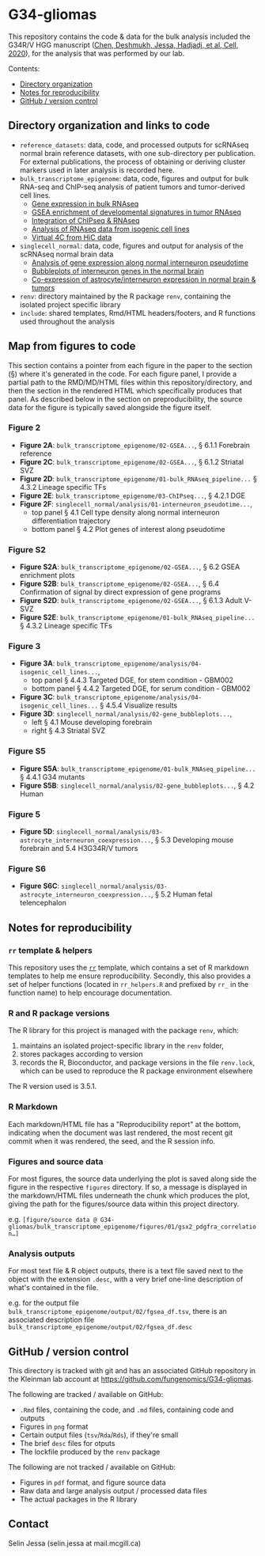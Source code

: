
# G34-gliomas

This repository contains the code & data for the bulk analysis included
the G34R/V HGG manuscript ([Chen, Deshmukh, Jessa, Hadjadj, et al, Cell, 2020](https://doi.org/10.1016/j.cell.2020.11.012)),
for the analysis that was performed by our lab.

Contents:

* [Directory organization](https://github.com/fungenomics/G34-gliomas#directory-organization)
* [Notes for reproducibility](https://github.com/fungenomics/G34-gliomas#notes-for-reproducibility)
* [GitHub / version control](https://github.com/fungenomics/G34-gliomas#github--version-control)


## Directory organization and links to code

* `reference_datasets`: data, code, and processed outputs for scRNAseq
normal brain reference datasets, with one sub-directory per publication.
For external publications, the process
of obtaining or deriving cluster markers used in later analysis is recorded here.
* `bulk_transcriptome_epigenome`: data, code, figures and output for 
bulk RNA-seq and ChIP-seq analysis of patient tumors and tumor-derived cell lines.  
    + [Gene expression in bulk RNAseq](https://fungenomics.github.io/G34-gliomas/bulk_transcriptome_epigenome/analysis/01-bulk_RNAseq_pipeline.html)
    + [GSEA enrichment of developmental signatures in tumor RNAseq](https://fungenomics.github.io/G34-gliomas/bulk_transcriptome_epigenome/analysis/02-GSEA.html)
    + [Integration of ChIPseq & RNAseq](https://fungenomics.github.io/G34-gliomas/bulk_transcriptome_epigenome/analysis/03-ChIPseq.html)
    + [Analysis of RNAseq data from isogenic cell lines](https://fungenomics.github.io/G34-gliomas/bulk_transcriptome_epigenome/analysis/04-isogenic_cell_lines.html)
    + [Virtual 4C from HiC data](https://fungenomics.github.io/G34-gliomas/bulk_transcriptome_epigenome/analysis/05-4C.html)
* `singlecell_normal`: data, code, figures and output for analysis of the scRNAseq
normal brain data
    + [Analysis of gene expression along normal interneuron pseudotime](https://fungenomics.github.io/G34-gliomas/singlecell_normal/analysis/01-interneuron_pseudotime.html)
    + [Bubbleplots of interneuron genes in the normal brain](https://fungenomics.github.io/G34-gliomas/singlecell_normal/analysis/02-gene_bubbleplots.html)
    + [Co-expression of astrocyte/interneuron expression in normal brain & tumors](https://fungenomics.github.io/G34-gliomas/singlecell_normal/analysis/03-astrocyte_interneuron_coexpression.html)
* `renv`: directory maintained by the R package `renv`, containing the isolated
project specific library
* `include`: shared templates, Rmd/HTML headers/footers, and R functions used
throughout the analysis

## Map from figures to code

This section contains a pointer from each figure in the paper to the section (§) where it's generated in the code.
For each figure panel, I provide a partial path to the RMD/MD/HTML files within this repository/directory,
and then the section in the rendered HTML which specifically produces that panel.
As described below in the section on preproducibility, the source data for the figure is
typically saved alongside the figure itself.

### Figure 2

- **Figure 2A**: `bulk_transcriptome_epigenome/02-GSEA...`, § 6.1.1 Forebrain reference
- **Figure 2C**: `bulk_transcriptome_epigenome/02-GSEA...`, § 6.1.2 Striatal SVZ
- **Figure 2D**: `bulk_transcriptome_epigenome/01-bulk_RNAseq_pipeline...` § 4.3.2 Lineage specific TFs
- **Figure 2E**: `bulk_transcriptome_epigenome/03-ChIPseq...`, § 4.2.1 DGE
- **Figure 2F**: `singlecell_normal/analysis/01-interneuron_pseudotime...`,
    - top panel § 4.1 Cell type density along normal interneuron differentiation trajectory
    - bottom panel § 4.2 Plot genes of interest along pseudotime

### Figure S2

- **Figure S2A**: `bulk_transcriptome_epigenome/02-GSEA...`, § 6.2 GSEA enrichment plots
- **Figure S2B**: `bulk_transcriptome_epigenome/02-GSEA...`, § 6.4 Confirmation of signal by direct expression of gene programs
- **Figure S2D**: `bulk_transcriptome_epigenome/02-GSEA...`, § 6.1.3 Adult V-SVZ
- **Figure S2E**: `bulk_transcriptome_epigenome/01-bulk_RNAseq_pipeline...` § 4.3.2 Lineage specific TFs

### Figure 3

- **Figure 3A**: `bulk_transcriptome_epigenome/analysis/04-isogenic_cell_lines...`,
    - top panel § 4.4.3 Targeted DGE, for stem condition - GBM002
    - bottom panel § 4.4.2 Targeted DGE, for serum condition - GBM002
- **Figure 3C**: `bulk_transcriptome_epigenome/analysis/04-isogenic_cell_lines...` § 4.5.4 Visualize results
- **Figure 3D**: `singlecell_normal/analysis/02-gene_bubbleplots...`,
    - left § 4.1 Mouse developing forebrain
    - right § 4.3 Striatal SVZ

### Figure S5

- **Figure S5A**: `bulk_transcriptome_epigenome/01-bulk_RNAseq_pipeline...` § 4.4.1 G34 mutants
- **Figure S5B**: `singlecell_normal/analysis/02-gene_bubbleplots...`, § 4.2 Human



### Figure 5

- **Figure 5D**: `singlecell_normal/analysis/03-astrocyte_interneuron_coexpression...`, § 5.3 Developing mouse forebrain and 5.4 H3G34R/V tumors


### Figure S6

- **Figure S6C**: `singlecell_normal/analysis/03-astrocyte_interneuron_coexpression...`, § 5.2 Human fetal telencephalon


## Notes for reproducibility


### `rr` template & helpers

This repository uses the [`rr`](https://github.com/sjessa/rr) template, which contains
a set of R markdown templates to help me ensure reproducibility. Secondly, this also
provides a set of helper functions (located in `rr_helpers.R` and prefixed by `rr_` in the
function name) to help encourage documentation.


### R and R package versions

The R library for this project is managed with the package `renv`,
which:

1. maintains an isolated project-specific library in the `renv` folder,
2. stores packages according to version
3. records the R, Bioconductor, and package versions in the file `renv.lock`, which
can be used to reproduce the R package environment elsewhere

The R version used is 3.5.1.


### R Markdown

Each markdown/HTML file has a "Reproducibility report" at the bottom, indicating
when the document was last rendered, the most recent git commit when it was rendered,
the seed, and the R session info.


### Figures and source data

For most figures, the source data underlying the plot is saved along side the figure
in the respective `figures` directory. If so, a message is displayed
in the markdown/HTML files underneath the chunk which produces the plot,
giving the path for the figures/source data within this project directory.

e.g. `[figure/source data @ G34-gliomas/bulk_transcriptome_epigenome/figures/01/gsx2_pdgfra_correlation…]`


### Analysis outputs

For most text file & R object outputs, there is a text file saved next to the object
with the extension `.desc`, with a very brief one-line description of what's contained in the file.

e.g. for the output file `bulk_transcriptome_epigenome/output/02/fgsea_df.tsv`,
there is an associated description file `bulk_transcriptome_epigenome/output/02/fgsea_df.desc`



## GitHub / version control

This directory is tracked with git and has an associated GitHub repository in the Kleinman
lab account at https://github.com/fungenomics/G34-gliomas.

The following are tracked / available on GitHub:

* `.Rmd` files, containing the code, and `.md` files, containing code and outputs
* Figures in `png` format
* Certain output files (`tsv`/`Rda`/`Rds`), if they're small
* The brief `desc` files for otputs
* The lockfile produced by the `renv` package

The following are not tracked / available on GitHub:

* Figures in `pdf` format, and figure source data
* Raw data and large analysis output / processed data files
* The actual packages in the R library 

## Contact

Selin Jessa (selin.jessa at mail.mcgill.ca)
